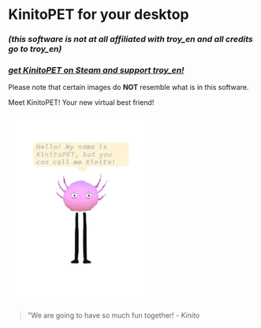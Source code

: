 # KinitoPET for your desktop
### _(this software is not at all affiliated with troy_en and all credits go to troy_en)_
### _[get KinitoPET on Steam and support troy_en!](https://store.steampowered.com/app/2075070/KinitoPET/)_
Please note that certain images do **NOT** resemble what is in this software.


Meet KinitoPET! Your new virtual best friend!

![Kinito from the Software](/readmeimgs/kinitohello.png)

> "We are going to have so much fun together! - _Kinito_


